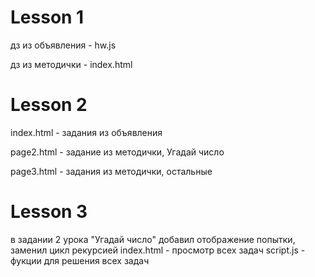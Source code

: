 # Lesson 1
  дз из объявления - hw.js
  
  дз из методички - index.html
  
# Lesson 2
  index.html - задания из объявления
  
  page2.html - задание из методички, Угадай число
  
  page3.html - задания из методички, остальные
  
  # Lesson 3
  в задании 2 урока "Угадай число" добавил отображение попытки, заменил цикл рекурсией
  index.html - просмотр всех задач
  script.js - фукции для решения всех задач
